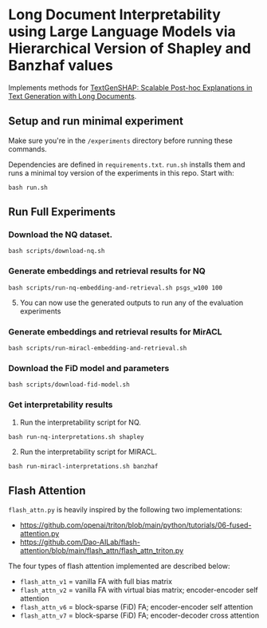 # Long Document Interpretability using Large Language Models via Hierarchical Version of Shapley and Banzhaf values

Implements methods for [TextGenSHAP: Scalable Post-hoc Explanations in Text
Generation with Long Documents](https://arxiv.org/abs/2312.01279).

## Setup and run minimal experiment

Make sure you're in the `/experiments` directory before running these commands.

Dependencies are defined in `requirements.txt`. `run.sh` installs them and
runs a minimal toy version of the experiments in this repo. Start with:
```
bash run.sh
```

## Run Full Experiments

### Download the NQ dataset.
```
bash scripts/download-nq.sh
```


### Generate embeddings and retrieval results for NQ

```
bash scripts/run-nq-embedding-and-retrieval.sh psgs_w100 100
```

5. You can now use the generated outputs to run any of the evaluation experiments

### Generate embeddings and retrieval results for MirACL

```
bash scripts/run-miracl-embedding-and-retrieval.sh
```

### Download the FiD model and parameters

```
bash scripts/download-fid-model.sh
```

### Get interpretability results

1. Run the interpretability script for NQ.

```
bash run-nq-interpretations.sh shapley
```

2. Run the interpretability script for MIRACL.

```
bash run-miracl-interpretations.sh banzhaf
```

## Flash Attention

`flash_attn.py` is heavily inspired by the following two implementations: 
- https://github.com/openai/triton/blob/main/python/tutorials/06-fused-attention.py
- https://github.com/Dao-AILab/flash-attention/blob/main/flash_attn/flash_attn_triton.py

The four types of flash attention implemented are described below: 
- `flash_attn_v1` = vanilla FA with full bias matrix 
- `flash_attn_v2` = vanilla FA with virtual bias matrix; encoder-encoder self attention 
- `flash_attn_v6` = block-sparse (FiD) FA; encoder-encoder self attention 
- `flash_attn_v7` = block-sparse (FiD) FA; encoder-decoder cross attention
